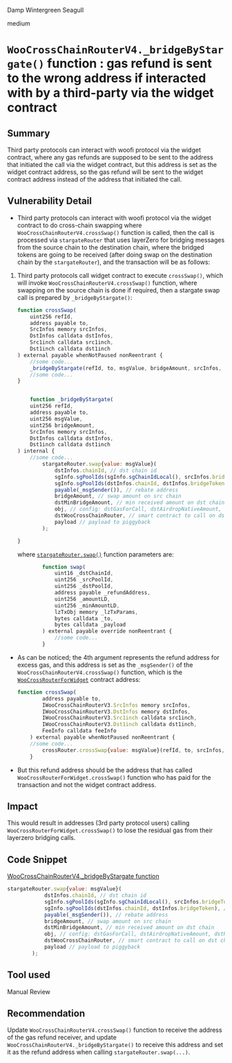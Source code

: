 Damp Wintergreen Seagull

medium

# `WooCrossChainRouterV4._bridgeByStargate()` function : gas refund is sent to the wrong address if interacted with by a third-party via the widget contract

## Summary

Third party protocols can interact with woofi protocol via the widget contract, where any gas refunds are supposed to be sent to the address that initiated the call via the widget contract, but this address is set as the widget contract address, so the gas refund will be sent to the widget contract address instead of the address that initiated the call.

## Vulnerability Detail

- Third party protocols can interact with woofi protocol via the widget contract to do cross-chain swapping where `WooCrossChainRouterV4.crossSwap()` function is called, then the call is processed via `stargateRouter` that uses layerZero for bridging messages from the source chain to the destination chain, where the bridged tokens are going to be received (after doing swap on the destination chain by the `stargateRouter`), and the transaction will be as follows:

1.  Third party protocols call widget contract to execute `crossSwap()`, which will invoke `WooCrossChainRouterV4.crossSwap()` function, where swapping on the source chain is done if required, then a stargate swap call is prepared by `_bridgeByStargate()`:

    ```javascript
    function crossSwap(
        uint256 refId,
        address payable to,
        SrcInfos memory srcInfos,
        DstInfos calldata dstInfos,
        Src1inch calldata src1inch,
        Dst1inch calldata dst1inch
    ) external payable whenNotPaused nonReentrant {
        //some code...
        _bridgeByStargate(refId, to, msgValue, bridgeAmount, srcInfos, dstInfos, dst1inch);
        //some code...
    }


        function _bridgeByStargate(
        uint256 refId,
        address payable to,
        uint256 msgValue,
        uint256 bridgeAmount,
        SrcInfos memory srcInfos,
        DstInfos calldata dstInfos,
        Dst1inch calldata dst1inch
    ) internal {
        //some code...
            stargateRouter.swap{value: msgValue}(
                dstInfos.chainId, // dst chain id
                sgInfo.sgPoolIds(sgInfo.sgChainIdLocal(), srcInfos.bridgeToken), // bridge token's pool id on src chain
                sgInfo.sgPoolIds(dstInfos.chainId, dstInfos.bridgeToken), // bridge token's pool id on dst chain
                payable(_msgSender()), // rebate address
                bridgeAmount, // swap amount on src chain
                dstMinBridgeAmount, // min received amount on dst chain
                obj, // config: dstGasForCall, dstAirdropNativeAmount, dstReceiveAirdropNativeTokenAddr
                dstWooCrossChainRouter, // smart contract to call on dst chain
                payload // payload to piggyback
            );

    }
    ```

    where [`stargateRouter.swap()`](https://github.com/stargate-protocol/stargate/blob/c647a3a647fc693c38b16ef023c54e518b46e206/contracts/Router.sol#L107C5-L134C6) function parameters are:

    ```javascript
            function swap(
                uint16 _dstChainId,
                uint256 _srcPoolId,
                uint256 _dstPoolId,
                address payable _refundAddress,
                uint256 _amountLD,
                uint256 _minAmountLD,
                lzTxObj memory _lzTxParams,
                bytes calldata _to,
                bytes calldata _payload
            ) external payable override nonReentrant {
                //some code...
            }
    ```

- As can be noticed; the 4th argument represents the refund address for excess gas, and this address is set as the `_msgSender()` of the `WooCrossChainRouterV4.crossSwap()` function, which is the [`WooCrossRouterForWidget`](https://github.com/woonetwork/WooPoolV2/blob/a99e13de1492c17a325fff6cddb3696cd7db7dc9/contracts/CrossChain/WooCrossRouterForWidget.sol#L133) contract address:

  ```javascript
  function crossSwap(
          address payable to,
          IWooCrossChainRouterV3.SrcInfos memory srcInfos,
          IWooCrossChainRouterV3.DstInfos memory dstInfos,
          IWooCrossChainRouterV3.Src1inch calldata src1inch,
          IWooCrossChainRouterV3.Dst1inch calldata dst1inch,
          FeeInfo calldata feeInfo
      ) external payable whenNotPaused nonReentrant {
      //some code...
          crossRouter.crossSwap{value: msgValue}(refId, to, srcInfos, dstInfos, src1inch, dst1inch);
      }
  ```

- But this refund address should be the address that has called `WooCrossRouterForWidget.crossSwap()` function who has paid for the transaction and not the widget contract address.

## Impact

This would result in addresses (3rd party protocol users) calling `WooCrossRouterForWidget.crossSwap()` to lose the residual gas from their layerzero bridging calls.

## Code Snippet

[WooCrossChainRouterV4.\_bridgeByStargate function](https://github.com/woonetwork/WooPoolV2/blob/a99e13de1492c17a325fff6cddb3696cd7db7dc9/contracts/CrossChain/WooCrossChainRouterV4.sol#L260C13)

```javascript
stargateRouter.swap{value: msgValue}(
            dstInfos.chainId, // dst chain id
            sgInfo.sgPoolIds(sgInfo.sgChainIdLocal(), srcInfos.bridgeToken), // bridge token's pool id on src chain
            sgInfo.sgPoolIds(dstInfos.chainId, dstInfos.bridgeToken), // bridge token's pool id on dst chain
            payable(_msgSender()), // rebate address
            bridgeAmount, // swap amount on src chain
            dstMinBridgeAmount, // min received amount on dst chain
            obj, // config: dstGasForCall, dstAirdropNativeAmount, dstReceiveAirdropNativeTokenAddr
            dstWooCrossChainRouter, // smart contract to call on dst chain
            payload // payload to piggyback
        );
```

## Tool used

Manual Review

## Recommendation

Update `WooCrossChainRouterV4.crossSwap()` function to receive the address of the gas refund receiver, and update `WooCrossChainRouterV4._bridgeByStargate()` to receive this address and set it as the refund address when calling `stargateRouter.swap(...)`.
